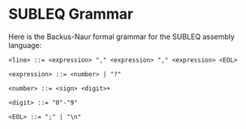 SUBLEQ Grammar
==============

Here is the Backus-Naur formal grammar for the SUBLEQ assembly language:

```
<line> ::= <expression> "," <expression> "," <expression> <EOL>

<expression> ::= <number> | "?"

<number> ::= <sign> <digit>+

<digit> ::= "0"-"9"

<EOL> ::= ";" | "\n"
```
